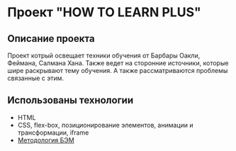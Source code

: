 # Проект "HOW TO LEARN PLUS"

## Описание проекта
Проект котрый освещает техники обучения от Барбары Оакли, Феймана, Салмана Хана. Также ведет на сторонние источники,   которые шире раскрывают тему обучения. А также рассматриваются проблемы связанные с этим.

## Использованы технологии
- HTML
- CSS, flex-box, позиционирование
элементов, анимации и трансформации, iframe
- [Методология БЭМ](https://ru.bem.info/methodology/)
